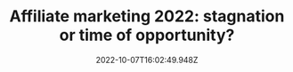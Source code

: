 ---
title: "Affiliate marketing 2022: stagnation or time of opportunity?"
customSlug: affiliate_zmarketing_2022_stagnation_or_time_of_opportunity
lang: en
date: 2022-10-07T16:02:49.948Z
pageKeywordsForSEO: 'Affiliate, marketing, shocks'
notReadyMessage: ""
image: /img/article-1.png
cardTitle: "Affiliate marketing 2022: stagnation or time of opportunity?"
cardText: "Global world shocks, of course, touched on traffic arbitrage. The sphere is in a temporary decline, the community has become less cohesive, which has led to a completely new market segmentation."
cardImage: /img/card-1.png
---